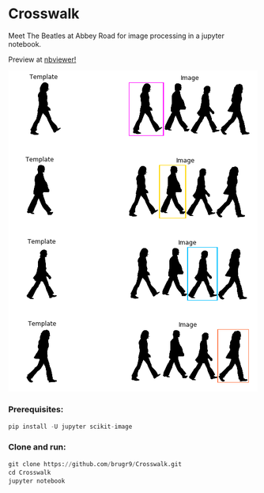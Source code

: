 # Crosswalk
Meet The Beatles at Abbey Road for image processing in a jupyter notebook.

Preview at [nbviewer!](https://nbviewer.jupyter.org/github/brugr9/Crosswalk/blob/master/Crosswalk.ipynb)

![Template Matching](showcase/template-matching.png "Template Matching")

### Prerequisites:
```python
pip install -U jupyter scikit-image
```

### Clone and run:
```python
git clone https://github.com/brugr9/Crosswalk.git
cd Crosswalk
jupyter notebook
```
